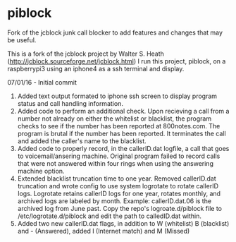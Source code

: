 # piblock
Fork of the jcblock junk call blocker to add features and changes that may be useful.

This is a fork of the jcblock project by Walter S. Heath (http://jcblock.sourceforge.net/jcblock.html)
I run this project, piblock, on a raspberrypi3 using an iphone4 as a ssh terminal and display.

07/01/16 - Initial commit
1) Added text output formated to iphone ssh screen to display program status and call handling information.
2) Added code to perform an additional check. Upon recieving a call from a number not already on either the whitelist or blacklist,
   the program checks to see if the number has been reported at 800notes.com. The program is brutal if the number has been reported.
   It terminates the call and added the caller's name to the blacklist.
3) Added code to properly record, in the callerID.dat logfile, a call that goes to voicemail/ansering machine.
   Original program failed to record calls that were not answered within four rings when using the answering machine option.
4) Extended blacklist truncation time to one year. Removed callerID.dat truncation and wrote config to use system logrotate to
   rotate callerID logs. Logrotate retains callerID logs for one year, rotates monthly, and archived logs are labeled by month.
   Example: callerID.dat.06 is the archived log from June past. Copy the repo's logroate.d/piblock file to /etc/logrotate.d/piblock
   and edit the path to calledID.dat within.
5) Added two new callerID.dat flags, in addition to W (whitelist) B (blacklist) and - (Answered), added I (Internet match) and 
   M (Missed)

   

